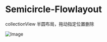 # Semicircle-Flowlayout
collectionView 半圆布局，拖动指定位置删除


![Image](https://github.com/U7426/Semicircle-Flowlayout/blob/master/Images/demo.gif)
